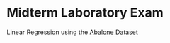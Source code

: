 # Midterm Laboratory Exam 

Linear Regression using the [Abalone Dataset](https://archive.ics.uci.edu/dataset/1/abalone)
